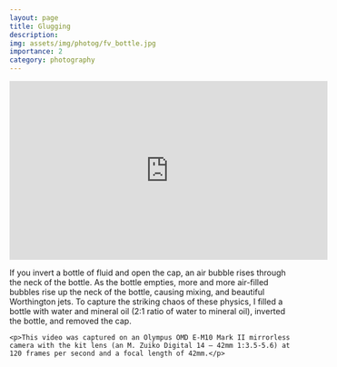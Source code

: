 ```yaml
---
layout: page
title: Glugging
description: 
img: assets/img/photog/fv_bottle.jpg
importance: 2
category: photography
---
```


<iframe width="560" height="315" src="https://www.youtube.com/embed/nIxph8DaLos?si=sI_fyAw2qxmHthw7" title="YouTube video player" frameborder="0" allow="accelerometer; autoplay; clipboard-write; encrypted-media; gyroscope; picture-in-picture; web-share" referrerpolicy="strict-origin-when-cross-origin" allowfullscreen></iframe>

<div class="caption">
    <p>If you invert a bottle of fluid and open the cap, an air bubble rises through the neck of the bottle. As the bottle empties, more and more air-filled bubbles rise up the neck of the bottle, causing mixing, and beautiful Worthington jets. To capture the striking chaos of these physics, I filled a bottle with water and mineral oil (2:1 ratio of water to mineral oil), inverted the bottle, and removed the cap.</p>

    <p>This video was captured on an Olympus OMD E-M10 Mark II mirrorless camera with the kit lens (an M. Zuiko Digital 14 – 42mm 1:3.5-5.6) at 120 frames per second and a focal length of 42mm.</p>
</div>
